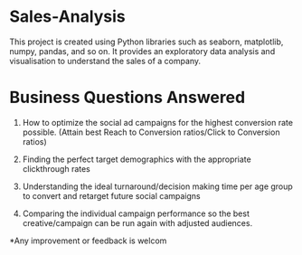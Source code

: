 # Sales-Analysis
This project is created using Python libraries such as seaborn, matplotlib, numpy, pandas, and so on. It provides an exploratory data analysis and visualisation to understand the sales of a company.


# Business Questions Answered

1. How to optimize the social ad campaigns for the highest conversion rate possible. (Attain best Reach to Conversion ratios/Click to Conversion ratios)

2. Finding the perfect target demographics with the appropriate clickthrough rates

3. Understanding the ideal turnaround/decision making time per age group to convert and retarget future social campaigns

4. Comparing the individual campaign performance so the best creative/campaign can be run again with adjusted audiences. 

*Any improvement or feedback is welcom
